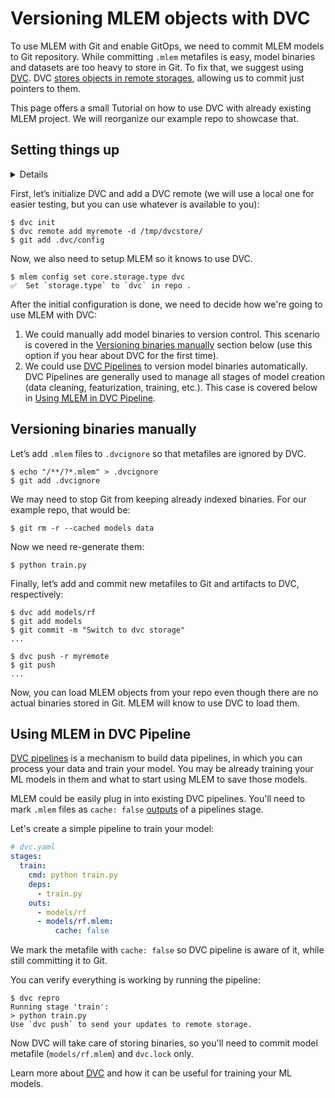 # Versioning MLEM objects with DVC

To use MLEM with Git and enable GitOps, we need to commit MLEM models to Git
repository. While committing `.mlem` metafiles is easy, model binaries and
datasets are too heavy to store in Git. To fix that, we suggest using
[DVC](https://dvc.org). DVC
[stores objects in remote storages](https://dvc.org/doc/start/data-management/data-versioning),
allowing us to commit just pointers to them.

This page offers a small Tutorial on how to use DVC with already existing MLEM
project. We will reorganize our example repo to showcase that.

## Setting things up

<details>

### ⚙️ Expand for setup instructions

If you want to follow along with this tutorial, you can use our
[example repo](https://github.com/iterative/example-mlem-get-started).

```shell
$ git clone https://github.com/iterative/example-mlem-get-started
$ cd example-mlem-get-started
```

Next let's create a Python virtual environment to cleanly install all the
requirements with `pip` (including DVC and MLEM).

```shell
$ python3 -m venv .venv
$ source .venv/bin/activate
$ pip install -r requirements.txt
```

</details>

First, let’s initialize DVC and add a DVC remote (we will use a local one for
easier testing, but you can use whatever is available to you):

```cli
$ dvc init
$ dvc remote add myremote -d /tmp/dvcstore/
$ git add .dvc/config
```

Now, we also need to setup MLEM so it knows to use DVC.

```cli
$ mlem config set core.storage.type dvc
✅  Set `storage.type` to `dvc` in repo .
```

After the initial configuration is done, we need to decide how we're going to
use MLEM with DVC:

1. We could manually add model binaries to version control. This scenario is
   covered in the [Versioning binaries manually](#versioning-binaries-manually)
   section below (use this option if you hear about DVC for the first time).
2. We could use
   [DVC Pipelines](https://dvc.org/doc/start/data-management/data-pipelines) to
   version model binaries automatically. DVC Pipelines are generally used to
   manage all stages of model creation (data cleaning, featurization, training,
   etc.). This case is covered below in
   [Using MLEM in DVC Pipeline](#using-mlem-in-dvc-pipeline).

## Versioning binaries manually

Let’s add `.mlem` files to `.dvcignore` so that metafiles are ignored by DVC.

```cli
$ echo "/**/?*.mlem" > .dvcignore
$ git add .dvcignore
```

We may need to stop Git from keeping already indexed binaries. For our example
repo, that would be:

```cli
$ git rm -r --cached models data
```

Now we need re-generate them:

```cli
$ python train.py
```

Finally, let’s add and commit new metafiles to Git and artifacts to DVC,
respectively:

```cli
$ dvc add models/rf
$ git add models
$ git commit -m "Switch to dvc storage"
...

$ dvc push -r myremote
$ git push
...
```

Now, you can load MLEM objects from your repo even though there are no actual
binaries stored in Git. MLEM will know to use DVC to load them.

## Using MLEM in DVC Pipeline

[DVC pipelines](https://dvc.org/doc/start/data-management/data-pipelines) is a
mechanism to build data pipelines, in which you can process your data and train
your model. You may be already training your ML models in them and what to start
using MLEM to save those models.

MLEM could be easily plug in into existing DVC pipelines. You'll need to mark
`.mlem` files as `cache: false`
[outputs](https://dvc.org/doc/user-guide/project-structure/pipelines-files#output-subfields)
of a pipelines stage.

Let's create a simple pipeline to train your model:

```yaml
# dvc.yaml
stages:
  train:
    cmd: python train.py
    deps:
      - train.py
    outs:
      - models/rf
      - models/rf.mlem:
          cache: false
```

We mark the metafile with `cache: false` so DVC pipeline is aware of it, while
still committing it to Git.

You can verify everything is working by running the pipeline:

```dvc
$ dvc repro
Running stage 'train':
> python train.py
Use `dvc push` to send your updates to remote storage.
```

Now DVC will take care of storing binaries, so you'll need to commit model
metafile (`models/rf.mlem`) and `dvc.lock` only.

Learn more about [DVC](https://dvc.org/doc) and how it can be useful for
training your ML models.
